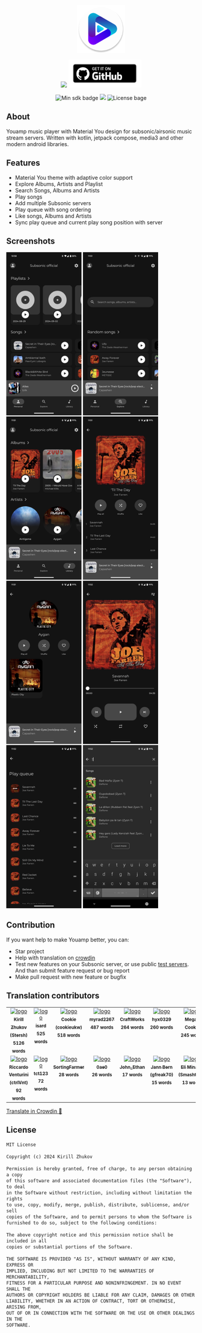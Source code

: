<p align="center">
  <img src="/androidApp/src/androidMain/res/drawable-xxxhdpi/ic_launcher_round.webp" height="128" />
</p>

<p align="center">
  <a title="Get it on F-Droid" target="_blank" href="https://f-droid.org/packages/ru.stersh.youamp/"><img src="https://fdroid.gitlab.io/artwork/badge/get-it-on.png" height="75"></a>
  <a title="Get it on Github" target="_blank" href="https://github.com/siper/Youamp/releases"><img src="/assets/bage/get_it_on_github.png" height="75"></a>
</p>

<p align="center">
  <img alt="Min sdk badge" src="https://img.shields.io/badge/24-grey?style=flat&logo=android&logoColor=minSdk&label=Min%20sdk&color=blue">
  <a title="Crowdin" target="_blank" href="https://crowdin.com/project/youamp"><img src="https://badges.crowdin.net/youamp/localized.svg"></a>
  <img alt="License bage" src="https://img.shields.io/badge/MIT-grey?style=flat&label=License&color=blue">
</p>

## About

Youamp music player with Material You design for subsonic/airsonic music stream servers. Written with kotlin, jetpack
compose,
media3 and other modern android libraries.

## Features

- Material You theme with adaptive color support
- Explore Albums, Artists and Playlist
- Search Songs, Albums and Artists
- Play songs
- Add multiple Subsonic servers
- Play queue with song ordering
- Like songs, Albums and Artists
- Sync play queue and current play song position with server

## Screenshots

<p float="left">
  <img src="/fastlane/metadata/android/en-US/images/phoneScreenshots/1.png" width="200" />
  <img src="/fastlane/metadata/android/en-US/images/phoneScreenshots/2.png" width="200" /> 
  <img src="/fastlane/metadata/android/en-US/images/phoneScreenshots/3.png" width="200" /> 
  <img src="/fastlane/metadata/android/en-US/images/phoneScreenshots/4.png" width="200" />
  <img src="/fastlane/metadata/android/en-US/images/phoneScreenshots/5.png" width="200" />
  <img src="/fastlane/metadata/android/en-US/images/phoneScreenshots/6.png" width="200" />
  <img src="/fastlane/metadata/android/en-US/images/phoneScreenshots/7.png" width="200" />
  <img src="/fastlane/metadata/android/en-US/images/phoneScreenshots/8.png" width="200" />
</p>

## Contribution

If you want help to make Youamp better, you can:

* Star project
* Help with translation on [crowdin](https://crowdin.com/project/youamp)
* Test new features on your Subsonic server, or use
  public [test servers](https://github.com/siper/Youamp/wiki/Servers-for-test). And than submit feature request or bug
  report
* Make pull request with new feature or bugfix

## Translation contributors

<!-- CROWDIN-CONTRIBUTORS-START -->
<table>
  <tbody>
    <tr>
      <td align="center" valign="top">
        <a href="https://crowdin.com/profile/Stersh"><img alt="logo" style="width: 64px" src="https://crowdin-static.cf-downloads.crowdin.com/avatar/12594712/medium/64086cc05e0f4413e73c99bd39b1de74.jpg" />
          <br />
          <sub><b>Kirill Zhukov (Stersh)</b></sub></a>
        <br />
        <sub><b>5126 words</b></sub>
      </td>
      <td align="center" valign="top">
        <a href="https://crowdin.com/profile/isard"><img alt="logo" style="width: 64px" src="https://crowdin-static.cf-downloads.crowdin.com/avatar/13454728/medium/1f78b7124b3c962bc4ae55e8d701fc91_default.png" />
          <br />
          <sub><b>isard</b></sub></a>
        <br />
        <sub><b>525 words</b></sub>
      </td>
      <td align="center" valign="top">
        <a href="https://crowdin.com/profile/cookieukw"><img alt="logo" style="width: 64px" src="https://crowdin-static.cf-downloads.crowdin.com/avatar/17137248/medium/e568ed7441bc344b7860492545c2146e.jpg" />
          <br />
          <sub><b>Cookie (cookieukw)</b></sub></a>
        <br />
        <sub><b>518 words</b></sub>
      </td>
      <td align="center" valign="top">
        <a href="https://crowdin.com/profile/myrad2267"><img alt="logo" style="width: 64px" src="https://crowdin-static.cf-downloads.crowdin.com/avatar/16479243/medium/c22b8ec9a9a428794a97f0933122d6bb.png" />
          <br />
          <sub><b>myrad2267</b></sub></a>
        <br />
        <sub><b>487 words</b></sub>
      </td>
      <td align="center" valign="top">
        <a href="https://crowdin.com/profile/CraftWorks"><img alt="logo" style="width: 64px" src="https://crowdin-static.cf-downloads.crowdin.com/avatar/15747391/medium/334632c01b9b9321cdaa5f555e70b0e7.png" />
          <br />
          <sub><b>CraftWorks</b></sub></a>
        <br />
        <sub><b>264 words</b></sub>
      </td>
      <td align="center" valign="top">
        <a href="https://crowdin.com/profile/hyx0329"><img alt="logo" style="width: 64px" src="https://crowdin-static.cf-downloads.crowdin.com/avatar/16804195/medium/378e586e06527bde2ada2f62b492dcd0.png" />
          <br />
          <sub><b>hyx0329</b></sub></a>
        <br />
        <sub><b>260 words</b></sub>
      </td>
      <td align="center" valign="top">
        <a href="https://crowdin.com/profile/Mega-Cookie"><img alt="logo" style="width: 64px" src="https://crowdin-static.cf-downloads.crowdin.com/avatar/16410342/medium/c80be863d1105bd3b3e3e0487620070e.png" />
          <br />
          <sub><b>Mega-Cookie</b></sub></a>
        <br />
        <sub><b>245 words</b></sub>
      </td>
      <td align="center" valign="top">
        <a href="https://crowdin.com/profile/BoboTiG"><img alt="logo" style="width: 64px" src="https://crowdin-static.cf-downloads.crowdin.com/avatar/13486702/medium/a9dd2899e7897813a68c47def248b142.jpeg" />
          <br />
          <sub><b>Mickaël Schoentgen (BoboTiG)</b></sub></a>
        <br />
        <sub><b>165 words</b></sub>
      </td>
    </tr>
    <tr>
      <td align="center" valign="top">
        <a href="https://crowdin.com/profile/ctrlVnt"><img alt="logo" style="width: 64px" src="https://crowdin-static.cf-downloads.crowdin.com/avatar/16872155/medium/5d6936a3ed5809ea8d6898f3f49b247c.png" />
          <br />
          <sub><b>Riccardo Venturini (ctrlVnt)</b></sub></a>
        <br />
        <sub><b>92 words</b></sub>
      </td>
      <td align="center" valign="top">
        <a href="https://crowdin.com/profile/tct123"><img alt="logo" style="width: 64px" src="https://crowdin-static.cf-downloads.crowdin.com/avatar/15267698/medium/322d599848cfa45502662989d2208a22.jpg" />
          <br />
          <sub><b>tct123</b></sub></a>
        <br />
        <sub><b>72 words</b></sub>
      </td>
      <td align="center" valign="top">
        <a href="https://crowdin.com/profile/SortingFarmer"><img alt="logo" style="width: 64px" src="https://crowdin-static.cf-downloads.crowdin.com/avatar/17044906/medium/96921de630db584b78c475a33091111d.png" />
          <br />
          <sub><b>SortingFarmer</b></sub></a>
        <br />
        <sub><b>28 words</b></sub>
      </td>
      <td align="center" valign="top">
        <a href="https://crowdin.com/profile/0ae0"><img alt="logo" style="width: 64px" src="https://crowdin-static.cf-downloads.crowdin.com/avatar/16926479/medium/057ded864ac90ee8a9133990e283282c.png" />
          <br />
          <sub><b>0ae0</b></sub></a>
        <br />
        <sub><b>26 words</b></sub>
      </td>
      <td align="center" valign="top">
        <a href="https://crowdin.com/profile/John_Ethan"><img alt="logo" style="width: 64px" src="https://crowdin-static.cf-downloads.crowdin.com/avatar/16850011/medium/beb9b59e234ff94a96b8e0ab3485f8a8_default.png" />
          <br />
          <sub><b>John_Ethan</b></sub></a>
        <br />
        <sub><b>17 words</b></sub>
      </td>
      <td align="center" valign="top">
        <a href="https://crowdin.com/profile/gfreak70"><img alt="logo" style="width: 64px" src="https://crowdin-static.cf-downloads.crowdin.com/avatar/13415218/medium/0b6ea6c0fa230d9069a08c28fed8a6b8.jpg" />
          <br />
          <sub><b>Jann Bern (gfreak70)</b></sub></a>
        <br />
        <sub><b>15 words</b></sub>
      </td>
      <td align="center" valign="top">
        <a href="https://crowdin.com/profile/Smashterix"><img alt="logo" style="width: 64px" src="https://crowdin-static.cf-downloads.crowdin.com/avatar/16892183/medium/7f7bdce476354a91303f20bc4801b34e.jpeg" />
          <br />
          <sub><b>Eli Minator (Smashterix)</b></sub></a>
        <br />
        <sub><b>13 words</b></sub>
      </td>
      <td align="center" valign="top">
        <a href="https://crowdin.com/profile/januarymara185"><img alt="logo" style="width: 64px" src="https://crowdin-static.cf-downloads.crowdin.com/avatar/16531231/medium/e6a94413ab10028e20daf228e934c4c8.png" />
          <br />
          <sub><b>January Mara (januarymara185)</b></sub></a>
        <br />
        <sub><b>3 words</b></sub>
      </td>
    </tr>
  </tbody>
</table><a href="https://crowdin.com/project/youamp" target="_blank">Translate in Crowdin 🚀</a>
<!-- CROWDIN-CONTRIBUTORS-END -->

## License

```
MIT License

Copyright (c) 2024 Kirill Zhukov

Permission is hereby granted, free of charge, to any person obtaining a copy
of this software and associated documentation files (the "Software"), to deal
in the Software without restriction, including without limitation the rights
to use, copy, modify, merge, publish, distribute, sublicense, and/or sell
copies of the Software, and to permit persons to whom the Software is
furnished to do so, subject to the following conditions:

The above copyright notice and this permission notice shall be included in all
copies or substantial portions of the Software.

THE SOFTWARE IS PROVIDED "AS IS", WITHOUT WARRANTY OF ANY KIND, EXPRESS OR
IMPLIED, INCLUDING BUT NOT LIMITED TO THE WARRANTIES OF MERCHANTABILITY,
FITNESS FOR A PARTICULAR PURPOSE AND NONINFRINGEMENT. IN NO EVENT SHALL THE
AUTHORS OR COPYRIGHT HOLDERS BE LIABLE FOR ANY CLAIM, DAMAGES OR OTHER
LIABILITY, WHETHER IN AN ACTION OF CONTRACT, TORT OR OTHERWISE, ARISING FROM,
OUT OF OR IN CONNECTION WITH THE SOFTWARE OR THE USE OR OTHER DEALINGS IN THE
SOFTWARE.
```
